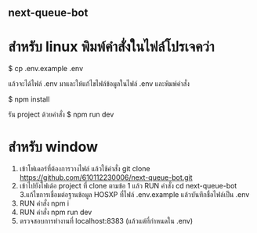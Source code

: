 ## next-queue-bot

# สำหรับ linux พิมพ์คำสั่งในไฟล์โปรเจคว่า

$ cp .env.example .env 

แล้วจะได้ไฟล์ .env มาและให้แก้ไขไฟล์ข้อมูลในไฟล์ .env และพิมพ์คำสั่ง

$ npm install

รัน project ด้วยคำสั่ง
$ npm run dev

# สำหรับ window 
1. เข้าโฟเดอร์ที่ต้องการวางไฟล์ แล้วใช้คำสั่ง
git clone https://github.com/610112230006/next-queue-bot.git
2. เข้าไปยังโฟเด้อ project ที่ clone ตามข้อ 1 แล้ว RUN คำสั่ง
cd next-queue-bot 
3.แก้ไขการเชื่อมต่อฐานข้อมูล HOSXP ที่ไฟล์ .env.example แล้วบันทึกชื่อไฟล์เป็น .env
4. RUN คำสั่ง
npm i
5. RUN คำสั่ง
npm run dev
6. ตรวจสอบการทำงานที่ 
localhost:8383 
(แล้วแต่ที่กำหนดใน .env)
